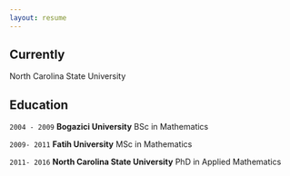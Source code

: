 ```yaml
---
layout: resume
---
```

## Currently

North Carolina State University

## Education

`2004 - 2009`
__Bogazici University__
BSc in Mathematics

`2009- 2011`
__Fatih University__
MSc in Mathematics

`2011- 2016`
__North Carolina State University__
PhD in Applied Mathematics

<!--#  Awards>

`2012`
#Name of Award, Organization

## Publications

<!-- A list is also available [online](http://scholar.google.co.uk/citations?user=LTOTl0YAAAAJ) -->

<!--### Journals

`1994`
Article Title, Journal Title

`1994`
Article Title, Journal Title

### Books

`1994`
Book Title, Journal Title

`1994`
Book Title, Journal Title


## Presentations

`1994`
Presentation Title, Conference, <a href="http://MyWebsite.tld/presentation1">Link to Presentation</a>


## Occupation

`Current`
__Current Job Title__, Current Employer

- Task
- Task

`1994-1996`
__Current Job Title__, Current Employer

- Task
- Task



<!-- ### Footer

Last updated: May 2013 -->
